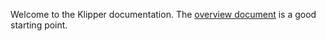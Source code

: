 Welcome to the Klipper documentation. The
[overview document](Overview.md) is a good starting point.
